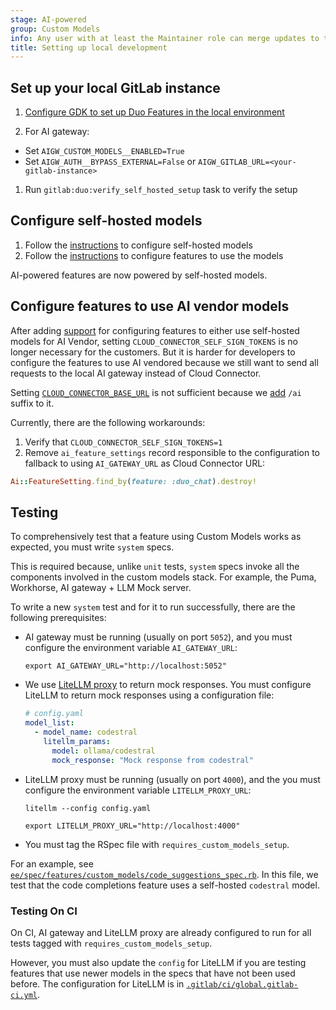 ```yaml
---
stage: AI-powered
group: Custom Models
info: Any user with at least the Maintainer role can merge updates to this content. For details, see https://docs.gitlab.com/ee/development/development_processes.html#development-guidelines-review.
title: Setting up local development
---
```


## Set up your local GitLab instance

1. [Configure GDK to set up Duo Features in the local environment](../ai_features/_index.md)

1. For AI gateway:

- Set `AIGW_CUSTOM_MODELS__ENABLED=True`
- Set `AIGW_AUTH__BYPASS_EXTERNAL=False` or `AIGW_GITLAB_URL=<your-gitlab-instance>`

1. Run `gitlab:duo:verify_self_hosted_setup` task to verify the setup

## Configure self-hosted models

1. Follow the [instructions](../../administration/gitlab_duo_self_hosted/configure_duo_features.md#configure-the-self-hosted-model) to configure self-hosted models
1. Follow the [instructions](../../administration/gitlab_duo_self_hosted/configure_duo_features.md#configure-gitlab-duo-features-to-use-self-hosted-models) to configure features to use the models

AI-powered features are now powered by self-hosted models.

## Configure features to use AI vendor models

After adding [support](https://gitlab.com/gitlab-org/gitlab/-/merge_requests/164924) for configuring features to either use self-hosted models for AI Vendor, setting `CLOUD_CONNECTOR_SELF_SIGN_TOKENS` is no longer necessary for the customers. But it is harder for developers to configure the features to use AI vendored because we still want to send all requests to the local AI gateway instead of Cloud Connector.

Setting [`CLOUD_CONNECTOR_BASE_URL`](https://gitlab.com/gitlab-org/gitlab/-/blob/1452de8cde035bb5eba53ba2a2903c28fc237455/config/initializers/1_settings.rb#L1028) is not sufficient because we [add](https://gitlab.com/gitlab-org/gitlab/-/blob/1452de8cde035bb5eba53ba2a2903c28fc237455/ee/lib/gitlab/ai_gateway.rb#L14) `/ai` suffix to it.

Currently, there are the following workarounds:

1. Verify that `CLOUD_CONNECTOR_SELF_SIGN_TOKENS=1`
1. Remove `ai_feature_settings` record responsible to the configuration to fallback to using `AI_GATEWAY_URL` as Cloud Connector URL:

```ruby
Ai::FeatureSetting.find_by(feature: :duo_chat).destroy!
```

## Testing

To comprehensively test that a feature using Custom Models works as expected, you must write `system` specs.

This is required because, unlike `unit` tests, `system` specs invoke all the components involved in the custom models stack. For example, the Puma, Workhorse, AI gateway + LLM Mock server.

To write a new `system` test and for it to run successfully, there are the following prerequisites:

- AI gateway must be running (usually on port `5052`), and you must configure the environment variable `AI_GATEWAY_URL`:

  ```shell
  export AI_GATEWAY_URL="http://localhost:5052"
  ```

- We use [LiteLLM proxy](https://www.litellm.ai/) to return mock responses. You must configure LiteLLM to return mock responses using a configuration file:

  ```yaml
  # config.yaml
  model_list:
    - model_name: codestral
      litellm_params:
        model: ollama/codestral
        mock_response: "Mock response from codestral"
  ```

- LiteLLM proxy must be running (usually on port `4000`), and the you must configure the environment variable `LITELLM_PROXY_URL`:

  ```shell
  litellm --config config.yaml

  export LITELLM_PROXY_URL="http://localhost:4000"
  ```

- You must tag the RSpec file with `requires_custom_models_setup`.

For an example, see [`ee/spec/features/custom_models/code_suggestions_spec.rb`](https://gitlab.com/gitlab-org/gitlab/-/blob/244e37a201620f9d98503e186b60e4e572a05d6e/ee/spec/features/custom_models/code_suggestions_spec.rb). In this file, we test that the code completions feature uses a self-hosted `codestral` model.

### Testing On CI

On CI, AI gateway and LiteLLM proxy are already configured to run for all tests tagged with `requires_custom_models_setup`.

<!-- markdownlint-disable proper-names -->
<!-- vale gitlab_base.Substitutions = NO -->
However, you must also update the `config` for LiteLLM if you are testing features that use newer models in the specs that have not been used before.
The configuration for LiteLLM is in [`.gitlab/ci/global.gitlab-ci.yml`](https://gitlab.com/gitlab-org/gitlab/-/blob/2b14f212d48ca2c22904805600491baf8460427e/.gitlab/ci/global.gitlab-ci.yml#L332).
<!-- vale gitlab_base.Substitutions = YES -->
<!-- markdownlint-enable proper-names -->
